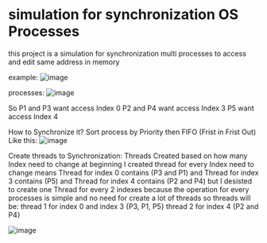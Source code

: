 # simulation for synchronization OS Processes

this project is a simulation for synchronization multi processes to access and edit same address in memory

example:
![image](https://github.com/Abdelrahman-Elsayed-2001/simulation-for-synchronization-OS-Processes/assets/83625415/a80be70b-215d-4b01-8f7e-fe187fd33a2d)


processes:
![image](https://github.com/Abdelrahman-Elsayed-2001/simulation-for-synchronization-OS-Processes/assets/83625415/e432cb57-253e-42c2-bc7a-c3c9659f9a56)


So 
P1 and P3 want access Index 0
P2 and P4 want access Index 3
P5 want access Index 4

How to Synchronize it?
Sort process by Priority then FIFO (Frist in Frist Out)
Like this:
![image](https://github.com/Abdelrahman-Elsayed-2001/simulation-for-synchronization-OS-Processes/assets/83625415/6a6b0b46-814c-4adb-98b5-3cede61db30a)



Create threads to Synchronization:
Threads Created based on how many Index need to change 
at beginning I created thread for every Index need to change
means Thread for index 0 contains (P3 and P1)
and Thread for index 3 contains (P5)
and Thread for index 4 contains (P2 and P4)
but I desisted to create one Thread for every 2 indexes because the operation for every processes is simple and no need for create a lot of threads
so threads will be:
thread 1 for index 0 and index 3 {P3, P1, P5}
thread 2 for index 4 {P2 and P4}

![image](https://github.com/Abdelrahman-Elsayed-2001/simulation-for-synchronization-OS-Processes/assets/83625415/b290c73c-f7cf-490e-b1ec-a370dfdfc405)





